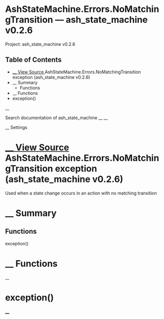 # AshStateMachine.Errors.NoMatchingTransition — ash_state_machine v0.2.6

Project: ash_state_machine v0.2.6

## Table of Contents

- [ __ View Source ](external_link) AshStateMachine.Errors.NoMatchingTransition exception (ash_state_machine v0.2.6)
- __ Summary
  - Functions
- __ Functions
- exception()

__

Search documentation of ash_state_machine __ __

__ Settings

#  [ __ View Source ](external_link) AshStateMachine.Errors.NoMatchingTransition exception (ash_state_machine v0.2.6)

Used when a state change occurs in an action with no matching transition

#  __ Summary

##  Functions

exception()

#  __ Functions

__

# exception()

[ __](external_link)
